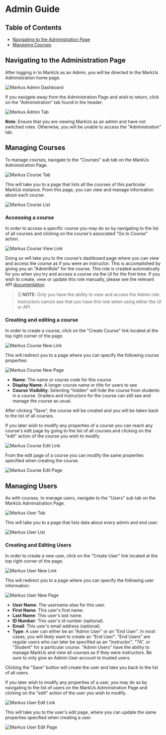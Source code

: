 # Admin Guide

## Table of Contents

- [Navigating to the Administration Page](#navigating-to-the-administration-page)
- [Managing Courses](#managing-courses)

## Navigating to the Administration Page

After logging in to MarkUs as an Admin, you will be directed to the MarkUs Administration home page.

![Markus Admin Dashboard](images/markus-admin-dashboard.png)

If you navigate away from the Administration Page and wish to return, click on the "Administration" tab found in the header.

![Markus Admin Tab](images/markus-admin-tab.png)

**Note**: Ensure that you are viewing MarkUs as an admin and have not switched roles. Otherwise, you will be unable to access the "Administration" tab.

## Managing Courses

To manage courses, navigate to the "Courses" sub tab on the MarkUs Administration Page.

![Markus Course Tab](images/markus-admin-course-tab.png)

This will take you to a page that lists all the courses of this particular MarkUs instance. From this page, you can view and manage information about each course.

![Markus Course List](images/markus-admin-course-list.png)

### Accessing a course

In order to access a specific course you may do so by navigating to the list of all courses and clicking on the course's associated "Go to Course" action.

![Markus Course View Link](images/markus-admin-go-to-course-link.png)

Doing so will take you to the course's dashboard page where you can view and access the course as if you were an instructor. This is accomplished by giving you an "AdminRole" for the course. This role is created automatically for you when you try and access a course via the UI for the first time. If you wish to create, view or update this role manually, please see the relevant API [documentation](RESTful-API.md#get-apicoursescourse_idroles).
> :spiral_notepad: **NOTE:** Only you have the ability to view and access the Admin role. Instructors cannot see that you have this role when using either the UI or API.

### Creating and editing a course

In order to create a course, click on the "Create Course" link located at the top right corner of the page.

![Markus Course New Link](images/markus-admin-course-new-link.png)

This will redirect you to a page where you can specify the following course properties:

![Markus Course New Page](images/markus-admin-course-new.png)

- **Name**: The name or course code for this course
- **Display Name**: A longer course name or title for users to see
- **Course Visibility**: Selecting "hidden" will hide the course from students in a course. Graders and instructors for the course can still see and manage the course as usual.

After clicking "Save", the course will be created and you will be taken back to the list of all courses.

If you later wish to modify any properties of a course you can reach any course's edit page by going to the list of all courses and clicking on the "edit" action of the course you wish to modify.

![Markus Course Edit Link](images/markus-admin-course-edit-link.png)

From the edit page of a course you can modify the same properties specified when creating the course.

![Markus Course Edit Page](images/markus-admin-course-edit.png)

## Managing Users

As with courses, to manage users, navigate to the "Users" sub tab on the MarkUs Administration Page.

![Markus User Tab](images/markus-admin-user-tab.png)

This will take you to a page that lists data about every admin and end user.

![Markus User List](images/markus-admin-users-list.png)

### Creating and Editing Users

In order to create a new user, click on the "Create User" link located at the top right corner of the page.

![Markus User New Link](images/markus-admin-user-new-link.png)

This will redirect you to a page where you can specify the following user information:

![Markus User New Page](images/markus-admin-user-new.png)

- **User Name**: The username alias for this user.
- **First Name**: This user's first name.
- **Last Name**: This user's last name.
- **ID Number**: This user's id number (optional).
- **Email**: This user's email address (optional).
- **Type**: A user can either be an "Admin User" or an "End User". In most cases, you will likely want to create an "End User". "End Users" are regular users who can later be specified as an "Instructor", "TA", or "Student" for a particular course. "Admin Users" have the ability to manage MarkUs and view all courses as if they were instructors. Be sure to only give an Admin User account to trusted users.

Clicking the "Save" button will create the user and take you back to the list of all users.

If you later wish to modify any properties of a user, you may do so by navigating to the list of users on the MarkUs Administration Page and clicking on the "edit" action of the user you wish to modify.

![Markus User Edit Link](images/markus-admin-user-edit-link.png)

This will take you to the user's edit page, where you can update the same properties specified when creating a user.

![Markus User Edit Page](images/markus-admin-user-edit.png)
